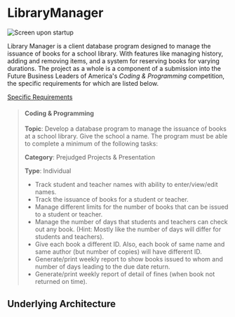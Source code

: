 # LibraryManager

![Screen upon startup](https://i.imgur.com/DcIdyZC.png)

Library Manager is a client database program designed to manage the issuance of books for a school library. With features like managing history, adding and removing items, and a system for reserving books for varying durations. The project as a whole is a component of a submission into the Future Business Leaders of America's *Coding & Programming* competition, the specific requirements for which are listed below.

[Specific Requirements](https://web.archive.org/web/20180217192136im_/http://www.fbla-pbl.org:80/competitive-event/coding-programming/)
> #### **Coding & Programming**
> **Topic**: Develop a database program to manage the issuance of books at a school library. Give the school a name. The program must be able to complete a minimum of the following tasks:
> 
> **Category**: Prejudged Projects & Presentation
> 
> **Type**: Individual
> * Track student and teacher names with ability to enter/view/edit names.
> * Track the issuance of books for a student or teacher.
> * Manage different limits for the number of books that can be issued to a student or teacher.
> * Manage the number of days that students and teachers can check out any book. (Hint: Mostly like the number of days will differ for students and teachers).
> * Give each book a different ID. Also, each book of same name and same author (but number of copies) will have different ID.
> * Generate/print weekly report to show books issued to whom and number of days leading to the due date return.
> * Generate/print weekly report of detail of fines (when book not returned on time).

## Underlying Architecture